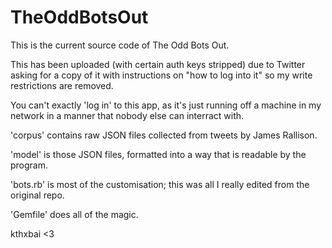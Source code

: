 # TheOddBotsOut

This is the current source code of The Odd Bots Out.

This has been uploaded (with certain auth keys stripped) due to Twitter asking for a copy of it with instructions on "how to log into it" so my write restrictions are removed.

You can't exactly 'log in' to this app, as it's just running off a machine in my network in a manner that nobody else can interract with.

'corpus' contains raw JSON files collected from tweets by James Rallison.

'model' is those JSON files, formatted into a way that is readable by the program.

'bots.rb' is most of the customisation; this was all I really edited from the original repo.

'Gemfile' does all of the magic.

kthxbai <3
